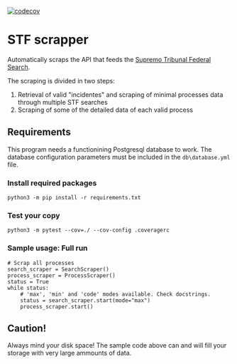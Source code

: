 [![codecov](https://codecov.io/gh/tohwiket/brjud_stf/branch/main/graph/badge.svg?token=TJ5KB97LTG)](https://codecov.io/gh/tohwiket/brjud_stf)

# STF scrapper

Automatically scraps the API that feeds the [Supremo Tribunal Federal Search](https://portal.stf.jus.br/).

The scraping is divided in two steps:

1. Retrieval of valid "incidentes" and scraping of minimal processes data through multiple STF searches
2. Scraping of some of the detailed data of each valid process

## Requirements
This program needs a functionining Postgresql database to work. The database configuration parameters must be included in the `db\database.yml` file.

### Install required packages
```
python3 -m pip install -r requirements.txt
```
### Test your copy
```
python3 -m pytest --cov=./ --cov-config .coveragerc
```

### Sample usage: Full run
```
# Scrap all processes
search_scraper = SearchScraper()
process_scraper = ProcessScraper()
status = True
while status:
    # 'max', 'min' and 'code' modes available. Check docstrings.
    status = search_scraper.start(mode="max")
    process_scraper.start()
```

## Caution!
Always mind your disk space! The sample code above can and will fill your storage with very large ammounts of data.
